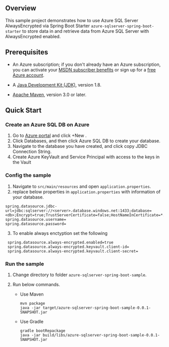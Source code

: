 ## Overview
This sample project demonstrates how to use Azure SQL Server AlwaysEncrypted via Spring Boot Starter `azure-sqlserver-spring-boot-starter` to store data in and retrieve data from Azure SQL Server with AlwaysEncrypted enabled.

## Prerequisites

* An Azure subscription; if you don't already have an Azure subscription, you can activate your [MSDN subscriber benefits](https://azure.microsoft.com/en-us/pricing/member-offers/msdn-benefits-details/) or sign up for a [free Azure account](https://azure.microsoft.com/en-us/free/).

* A [Java Development Kit (JDK)](http://www.oracle.com/technetwork/java/javase/downloads/), version 1.8.

* [Apache Maven](http://maven.apache.org/), version 3.0 or later.

## Quick Start

### Create an Azure SQL DB on Azure

1. Go to [Azure portal](https://portal.azure.com/) and click +New .
2. Click Databases, and then click Azure SQL DB to create your database.
3. Navigate to the database you have created, and click copy JDBC Connection String.
4. Create Azure KeyVault and Service Principal with access to the keys in the Vault
                                                                                                                                  
### Config the sample

1. Navigate to `src/main/resources` and open `application.properties`.
2. replace below properties in `application.properties` with information of your database.

  ```properties
 spring.datasource.jdbc-url=jdbc:sqlserver://<server>.database.windows.net:1433;database=<db>;Encrypt=true;TrustServerCertificate=false;HostNameInCertificate=*.database.windows.net;loginTimeout=30
 spring.datasource.username=
 spring.datasource.password=
 ```
3. To enable always enctyption set the following

```properties
 spring.datasource.always-encrypted.enabled=true
 spring.datasource.always-encrypted.keyvault.client-id=
 spring.datasource.always-encrypted.keyvault.client-secret=
```


### Run the sample

1. Change directory to folder `azure-sqlserver-spring-boot-sample`.
2. Run below commands. 
 
   - Use Maven 

     ```
     mvn package
     java -jar target/azure-sqlserver-spring-boot-sample-0.0.1-SNAPSHOT.jar
     ```

   - Use Gradle 
   
     ```
     gradle bootRepackage
     java -jar build/libs/azure-sqlserver-spring-boot-sample-0.0.1-SNAPSHOT.jar
     ```


